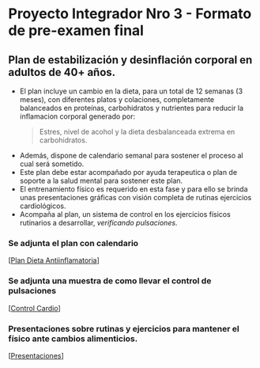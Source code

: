 # Proyecto Integrador Nro 3 - Formato de pre-examen final

## Plan de estabilización y desinflación corporal en adultos de 40+ años.

* El plan incluye un cambio en la dieta, para un total de 12 semanas (3 meses), con diferentes platos y colaciones, completamente balanceados en proteínas, carbohidratos y nutrientes para reducir la inflamacion corporal generado por:
  > Estres, nivel de acohol y la dieta desbalanceada extrema en carbohidratos.
* Además, dispone de calendario semanal para sostener el proceso al cual será sometido.
* Este plan debe estar acompañado por ayuda terapeutica o plan de soporte a la salud mental para sostener este plan.
* El entrenamiento físico es requerido en esta fase y para ello se brinda unas presentaciones gráficas con visión completa de rutinas ejercicios cardiológicos.
* Acompaña al plan, un sistema de control en los ejercicios físicos rutinarios a desarrollar, _verificando pulsaciones_.

### Se adjunta el plan  con calendario
[[Plan Dieta Antiinflamatoria](https://docs.google.com/document/d/1Pjp3yLVurnHNZ4IrXH-w4LKyucy0Q6IcPuxr-AcAvKs/edit?usp=sharing)]

### Se adjunta una muestra de como llevar el control de pulsaciones
[[Control Cardio](https://docs.google.com/spreadsheets/d/1iGI0Z0WukOSDvMMKyC8ExAseriil3XJCSYP6VgySB_M/edit?usp=sharing)]

### Presentaciones sobre rutinas y ejercicios para mantener el físico ante cambios alimenticios.
[[Presentaciones](https://app.presentations.ai/view/VWRUNv)]

